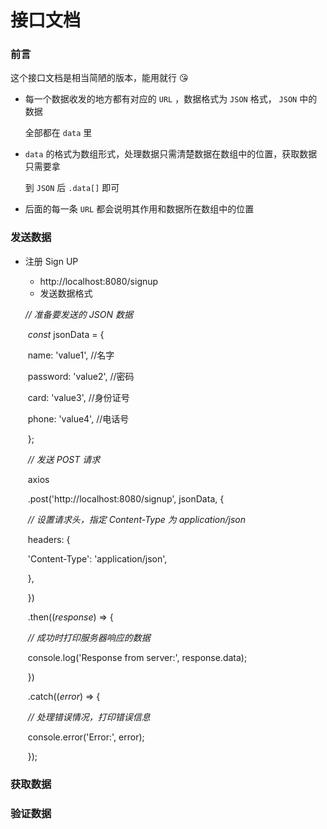 # 接口文档

### 前言

这个接口文档是相当简陋的版本，能用就行 😘



- 每一个数据收发的地方都有对应的 `URL` ，数据格式为 `JSON` 格式， `JSON` 中的数据

  全部都在 `data` 里

  

- `data` 的格式为数组形式，处理数据只需清楚数据在数组中的位置，获取数据只需要拿

  到 `JSON` 后 `.data[]` 即可

  

- 后面的每一条 `URL` 都会说明其作用和数据所在数组中的位置



### 发送数据

- 注册 Sign UP

  - http://localhost:8080/signup
  - 发送数据格式

    

   *// 准备要发送的 JSON 数据*

  ​    *const* jsonData = {

  ​      name: 'value1',     //名字

  ​      password: 'value2', //密码

  ​      card: 'value3',     //身份证号

  ​      phone: 'value4',    //电话号

  ​    };

  ​    *// 发送 POST 请求*

  ​    axios

  ​      .post('http://localhost:8080/signup', jsonData, {

  ​        *// 设置请求头，指定 Content-Type 为 application/json*

  ​        headers: {

  ​          'Content-Type': 'application/json',

  ​        },

  ​      })

  ​      .then((*response*) => {

  ​        *// 成功时打印服务器响应的数据*

  ​        console.log('Response from server:', response.data);

  ​      })

  ​      .catch((*error*) => {

  ​        *// 处理错误情况，打印错误信息*

  ​        console.error('Error:', error);

  ​      });



### 获取数据



### 验证数据





 